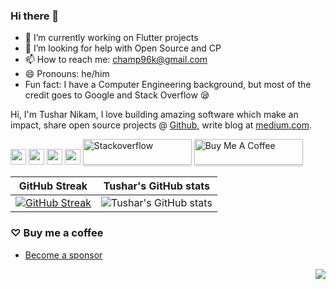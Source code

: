 
<link rel="stylesheet" href="../css/social-circles.min.css">

### Hi there 👋

- 🔭 I’m currently working on Flutter projects
- 🤔 I’m looking for help with Open Source and CP
- 📫 How to reach me: champ96k@gmail.com
- 😄 Pronouns: he/him
- Fun fact: I have a Computer Engineering background, but most of the credit goes to Google and Stack Overflow 😪


<p>Hi, I'm Tushar Nikam, I love building amazing software which make an impact, share open source projects @ <a href="https://github.com/champ96k">Github</a>, write blog at <a href="https://champ96k.medium.com/">medium.com</a>.</p>

<p><a href="https://www.twitter.com/champ_96k"><img src="https://img.shields.io/badge/twitter-%231DA1F2.svg?&style=for-the-badge&logo=twitter&logoColor=white" height=25></a> <a href="https://www.linkedin.com/in/tushar-nikam-a29a97131/"><img src="https://img.shields.io/badge/linkedin-%230077B5.svg?&style=for-the-badge&logo=linkedin&logoColor=white" height=25></a> <a href="https://medium.com/@champ96k"><img src="https://img.shields.io/badge/medium-%2312100E.svg?&style=for-the-badge&logo=medium&logoColor=white" height=25></a> <a href="https://champ96k.github.io"><img src="https://img.shields.io/badge/tusharnikam.ml-portfolio-orange" height=25></a> <a href="https://stackoverflow.com/users/11157840/tushar-nikam" target="_blank"><img src="https://logos-download.com/wp-content/uploads/2019/01/Stack_Overflow_Logo-700x283.png" alt="Stackoverflow" style="height: 41px !important;width: 174px !important;box-shadow: 0px 3px 2px 0px rgba(190, 190, 190, 0.5) !important;-webkit-box-shadow: 0px 3px 2px 0px rgba(190, 190, 190, 0.5) !important;"height=25 ></a>  <a href="https://www.buymeacoffee.com/champ96k" target="_blank"><img src="https://www.buymeacoffee.com/assets/img/custom_images/orange_img.png" alt="Buy Me A Coffee" style="height: 41px !important;width: 174px !important;box-shadow: 0px 3px 2px 0px rgba(190, 190, 190, 0.5) !important;-webkit-box-shadow: 0px 3px 2px 0px rgba(190, 190, 190, 0.5) !important;"height=25 ></a></p>
   

GitHub Streak             |  Tushar's GitHub stats
:-------------------------:|:-------------------------:
 [![GitHub Streak](https://github-readme-streak-stats.herokuapp.com?user=champ96k&theme=dracula&hide_border=true)](https://git.io/streak-stats) | ![Tushar's GitHub stats](https://github-readme-stats.vercel.app/api?username=champ96k&count_private=true&theme=radical)




### ♡ Buy me a coffee

- [Become a sponsor](https://www.buymeacoffee.com/champ96k)

<img src="https://komarev.com/ghpvc/?username=champ96k&color=blue&style=flat-square&label=visitors" align="right" />
